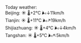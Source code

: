 Today weather:  
Beijing: ☀️   🌡️+2°C 🌬️↓11km/h  
Tianjin: ☀️   🌡️+11°C 🌬️↗19km/h  
Shijiazhuang: ☀️   🌡️+4°C 🌬️↓4km/h  
Tangshan: ☀️   🌡️+5°C 🌬️↖5km/h  
